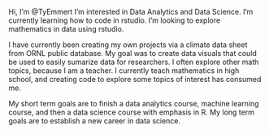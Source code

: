 Hi, I’m @TyEmmert
I’m interested in Data Analytics and Data Science.
I’m currently learning how to code in rstudio.
I’m looking to explore mathematics in data using rstudio.

I have currently been creating my own projects via a climate data sheet from ORNL public database. My goal was to create data visuals that could be used to easily sumarize data for researchers. I often explore other math topics, because I am a teacher. I currently teach mathematics in high school, and creating code to explore some topics of interest has consumed me.

My short term goals are to finish a data analytics course, machine learning course, and then a data science course with emphasis in R.
My long term goals are to establish a new career in data science.
